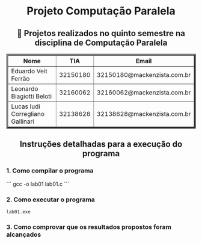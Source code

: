 <!DOCTYPE html>
<html>

<body>
<h1 align="center">Projeto Computação Paralela</h1>
<h2 align="center">🚀 Projetos realizados no quinto semestre na disciplina de Computação Paralela</h2>


<table border="4", style="width:100%", align="center">
    <tr>
        <th>Nome</th>
        <th>TIA</th>
        <th>Email</th>
    </tr>
    <tr>
        <td>Eduardo Veit Ferrão</td>
        <td>32150180</td>
        <td>32150180@mackenzista.com.br</td>
    </tr>
    <tr>
        <td>Leonardo Biagiotti Beloti</td>
        <td>32160062</td>
        <td>32160062@mackenzista.com.br</td>
    </tr>
    <tr>
        <td>Lucas Iudi Corregliano Gallinari</td>
        <td>32138628</td>
        <td>32138628@mackenzista.com.br</td>
    </tr>
</table>

<h2 align="center">Instruções detalhadas para a execução do programa</h2>

<h3> 1. Como compilar o programa</h3>
```
gcc -o lab01 lab01.c
```

<h3> 2. Como executar o programa</h3>

```
lab01.exe
```

<h3> 3. Como comprovar que os resultados propostos foram alcançados</h3>


</body>
</html>
